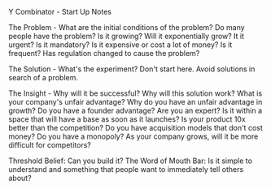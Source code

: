 Y Combinator - Start Up Notes

The Problem - What are the initial conditions of the problem?
Do many people have the problem?
Is it growing? Will it exponentially grow?
It it urgent?
Is it mandatory?
Is it expensive or cost a lot of money?
Is it frequent?
Has regulation changed to cause the problem?


The Solution - What's the experiment?
Don't start here.
Avoid solutions in search of a problem.


The Insight - Why will it be successful?
Why will this solution work?
What is your company's unfair advantage?
Why do you have an unfair advantage in growth?
    Do you have a founder advantage? Are you an expert?
    Is it within a space that will have a base as soon as it launches?
    Is your product 10x better than the competition?
    Do you have acquisition models that don't cost money?
    Do you have a monopoly? As your company grows, will it be more difficult for competitors?
    

Threshold Belief: Can you build it?
The Word of Mouth Bar: Is it simple to understand and something that people want to immediately tell others about?


